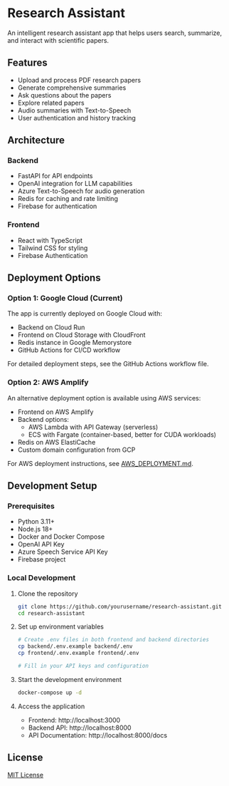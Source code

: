 # Research Assistant

An intelligent research assistant app that helps users search, summarize, and interact with scientific papers.

## Features

- Upload and process PDF research papers
- Generate comprehensive summaries
- Ask questions about the papers
- Explore related papers
- Audio summaries with Text-to-Speech
- User authentication and history tracking

## Architecture

### Backend

- FastAPI for API endpoints
- OpenAI integration for LLM capabilities
- Azure Text-to-Speech for audio generation
- Redis for caching and rate limiting
- Firebase for authentication

### Frontend

- React with TypeScript
- Tailwind CSS for styling
- Firebase Authentication

## Deployment Options

### Option 1: Google Cloud (Current)

The app is currently deployed on Google Cloud with:
- Backend on Cloud Run
- Frontend on Cloud Storage with CloudFront
- Redis instance in Google Memorystore
- GitHub Actions for CI/CD workflow

For detailed deployment steps, see the GitHub Actions workflow file.

### Option 2: AWS Amplify

An alternative deployment option is available using AWS services:
- Frontend on AWS Amplify
- Backend options:
  - AWS Lambda with API Gateway (serverless)
  - ECS with Fargate (container-based, better for CUDA workloads)
- Redis on AWS ElastiCache
- Custom domain configuration from GCP

For AWS deployment instructions, see [AWS_DEPLOYMENT.md](AWS_DEPLOYMENT.md).

## Development Setup

### Prerequisites

- Python 3.11+
- Node.js 18+
- Docker and Docker Compose
- OpenAI API Key
- Azure Speech Service API Key
- Firebase project

### Local Development

1. Clone the repository
   ```bash
   git clone https://github.com/yourusername/research-assistant.git
   cd research-assistant
   ```

2. Set up environment variables
   ```bash
   # Create .env files in both frontend and backend directories
   cp backend/.env.example backend/.env
   cp frontend/.env.example frontend/.env
   
   # Fill in your API keys and configuration
   ```

3. Start the development environment
   ```bash
   docker-compose up -d
   ```

4. Access the application
   - Frontend: http://localhost:3000
   - Backend API: http://localhost:8000
   - API Documentation: http://localhost:8000/docs

## License

[MIT License](LICENSE)
